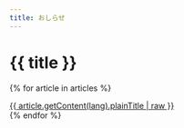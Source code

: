 ```yaml
---
title: おしらせ
---
```

{{ title }}
==
{% for article in articles %}
  <div>
    <a href="{{ article.path }}">{{ article.getContent(lang).plainTitle | raw }}</a>
  </div>
{% endfor %}
